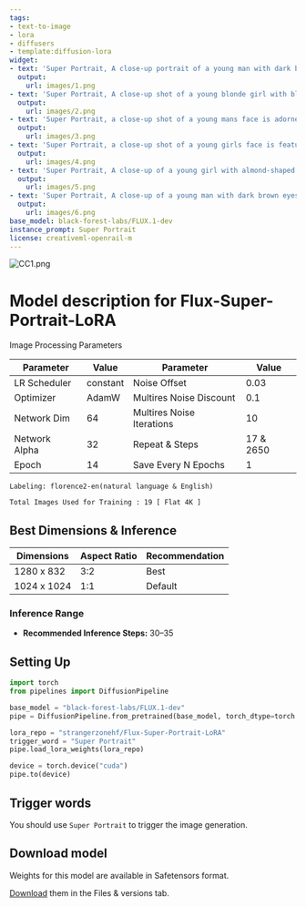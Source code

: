 ```yaml
---
tags:
- text-to-image
- lora
- diffusers
- template:diffusion-lora
widget:
- text: 'Super Portrait, A close-up portrait of a young man with dark brown eyes and dark brown eyebrows. He is wearing a green and yellow striped polo shirt with a black collar. His earring is adorned with a silver earring. The backdrop is a light blue color.'
  output:
    url: images/1.png
- text: 'Super Portrait, A close-up shot of a young blonde girl with blue eyes and a black beanie on her head. The beanie is adorned with a pink patch that reads "CUTIE REBEL" in bold white letters. The girls hair is pulled back in a ponytail and she is wearing a black turtleneck. The background is a vibrant brown color.'
  output:
    url: images/2.png
- text: 'Super Portrait, a close-up shot of a young mans face is adorned with a beige baseball cap adorned with red lettering. The mans eyes are a piercing blue, and he is wearing a pink t-shirt. His hair is dark brown, adding a touch of texture to his face. The backdrop is a vibrant shade of blue, creating a stark contrast to the mans head and the cap.'
  output:
    url: images/3.png
- text: 'Super Portrait, a close-up shot of a young girls face is featured prominently in the frame. The girls eyes are a piercing blue, and her hair is pulled back in a ponytail, adding a pop of color to her face. She is wearing a gray baseball cap, adorned with a white logo that reads "E-NILS" in a cursive font, while the rest of the text is in a darker shade of white. Her eyebrows are a lighter shade of blue, while her lips are a darker pink. She is wearing a long-sleeved gray sweater, with a slight smile on her lips. The backdrop is a vibrant orange, creating a stark contrast to the girls outfit.'
  output:
    url: images/4.png
- text: 'Super Portrait, A close-up of a young girl with almond-shaped hazel eyes and long jet-black hair tied in twin braids. She wears a bright red turtleneck sweater and a pair of small silver hoop earrings. The background is a soft peach, highlighting her vibrant outfit.'
  output:
    url: images/5.png
- text: 'Super Portrait, A close-up of a young man with dark brown eyes and wavy black hair. He is wearing a dark green trench coat with a high collar and a light brown scarf around his neck. The backdrop is a cloudy gray, adding an air of mystery to the scene.'
  output:
    url: images/6.png
base_model: black-forest-labs/FLUX.1-dev
instance_prompt: Super Portrait
license: creativeml-openrail-m
---
```

![CC1.png](https://cdn-uploads.huggingface.co/production/uploads/65bb837dbfb878f46c77de4c/OQkdEnSefpRhliGZ4VdlB.png)

<Gallery />

# Model description for Flux-Super-Portrait-LoRA

Image Processing Parameters 

| Parameter                 | Value  | Parameter                 | Value  |
|---------------------------|--------|---------------------------|--------|
| LR Scheduler              | constant | Noise Offset              | 0.03   |
| Optimizer                 | AdamW  | Multires Noise Discount   | 0.1    |
| Network Dim               | 64     | Multires Noise Iterations | 10     |
| Network Alpha             | 32     | Repeat & Steps           | 17 & 2650 |
| Epoch                     | 14   | Save Every N Epochs       | 1     |

    Labeling: florence2-en(natural language & English)
    
    Total Images Used for Training : 19 [ Flat 4K ]

## Best Dimensions & Inference

| **Dimensions** | **Aspect Ratio** | **Recommendation**       |
|-----------------|------------------|---------------------------|
| 1280 x 832      | 3:2              | Best                     |
| 1024 x 1024     | 1:1              | Default                  |

### Inference Range

- **Recommended Inference Steps:** 30–35

## Setting Up
```python
import torch
from pipelines import DiffusionPipeline

base_model = "black-forest-labs/FLUX.1-dev"
pipe = DiffusionPipeline.from_pretrained(base_model, torch_dtype=torch.bfloat16)

lora_repo = "strangerzonehf/Flux-Super-Portrait-LoRA"
trigger_word = "Super Portrait"  
pipe.load_lora_weights(lora_repo)

device = torch.device("cuda")
pipe.to(device)
```
## Trigger words

You should use `Super Portrait` to trigger the image generation.

## Download model

Weights for this model are available in Safetensors format.

[Download](/strangerzonehf/Flux-Super-Portrait-LoRA/tree/main) them in the Files & versions tab.
